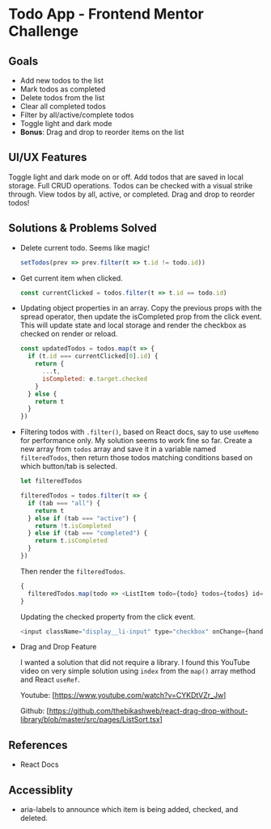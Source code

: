 # Todo App - Frontend Mentor Challenge

## Goals

- Add new todos to the list
- Mark todos as completed
- Delete todos from the list
- Clear all completed todos
- Filter by all/active/complete todos
- Toggle light and dark mode
- **Bonus**: Drag and drop to reorder items on the list

## UI/UX Features

Toggle light and dark mode on or off. Add todos that are saved in local storage. Full CRUD operations. Todos can be checked with a visual strike through. View todos by all, active, or completed. Drag and drop to reorder todos!

## Solutions & Problems Solved

- Delete current todo. Seems like magic!

  ```js
  setTodos(prev => prev.filter(t => t.id != todo.id))
  ```

- Get current item when clicked.

  ```js
  const currentClicked = todos.filter(t => t.id == todo.id)
  ```

- Updating object properties in an array. Copy the previous props with the spread operator, then update the isCompleted prop from the click event. This will update state and local storage and render the checkbox as checked on render or reload.

  ```js
  const updatedTodos = todos.map(t => {
    if (t.id === currentClicked[0].id) {
      return {
        ...t,
        isCompleted: e.target.checked
      }
    } else {
      return t
    }
  })
  ```

- Filtering todos with `.filter()`, based on React docs, say to use `useMemo` for performance only. My solution seems to work fine so far. Create a new array from `todos` array and save it in a variable named `filteredTodos`, then return those todos matching conditions based on which button/tab is selected.

  ```js
  let filteredTodos

  filteredTodos = todos.filter(t => {
    if (tab === "all") {
      return t
    } else if (tab === "active") {
      return !t.isCompleted
    } else if (tab === "completed") {
      return t.isCompleted
    }
  })
  ```

  Then render the `filteredTodos`.

  ```js
  {
    filteredTodos.map(todo => <ListItem todo={todo} todos={todos} id={todo.id} key={todo.id} setTodos={setTodos} isLeft={isLeft} />)
  }
  ```

  Updating the checked property from the click event.

  ```js
  <input className="display__li-input" type="checkbox" onChange={handleChange} checked={todo.isCompleted} />
  ```

- Drag and Drop Feature

  I wanted a solution that did not require a library. I found this YouTube video on very simple solution using `index` from the `map()` array method and React `useRef`.

  Youtube: [https://www.youtube.com/watch?v=CYKDtVZr_Jw]

  Github: [https://github.com/thebikashweb/react-drag-drop-without-library/blob/master/src/pages/ListSort.tsx]

## References

- React Docs

## Accessiblity

- aria-labels to announce which item is being added, checked, and deleted.
